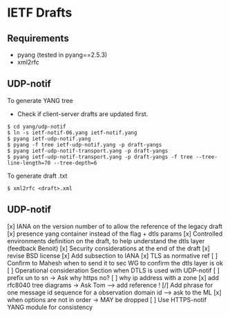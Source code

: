 # IETF Drafts

## Requirements
- pyang (tested in pyang==2.5.3)
- xml2rfc

## UDP-notif

To generate YANG tree
- Check if client-server drafts are updated first.

```shell
$ cd yang/udp-notif
$ ln -s ietf-notif-06.yang ietf-notif.yang
$ pyang ietf-udp-notif.yang
$ pyang -f tree ietf-udp-notif.yang -p draft-yangs
$ pyang ietf-udp-notif-transport.yang -p draft-yangs
$ pyang ietf-udp-notif-transport.yang -p draft-yangs -f tree --tree-line-length=70 --tree-depth=6
```

To generate draft .txt
```shell
$ xml2rfc <draft>.xml
```

UDP-notif
---------
[x] IANA on the version number of to allow the reference of the legacy draft
[x] presence yang container instead of the flag + dtls params
[x] Controlled environments definition on the draft, to help understand the dtls layer (feedback Benoit)
[x] Security considerations at the end of the draft
[x] revise BSD license
[x] Add subsection to IANA
[x] TLS as normative ref
[ ] Confirm to Mahesh when to send it to sec WG to confirm the dtls layer is ok
[ ] Operational consideration Section when DTLS is used with UDP-notif
[ ] prefix un to sn -> Ask why https no?
[ ] why ip address with a zone 
[x] add rfc8040 tree diagrams -> Ask Tom --> add reference !
[/] Add phrase for one message id sequence for a observation domain id --> ask to the ML
[x] when options are not in order -> MAY be dropped
[ ] Use HTTPS-notif YANG module for consistency
